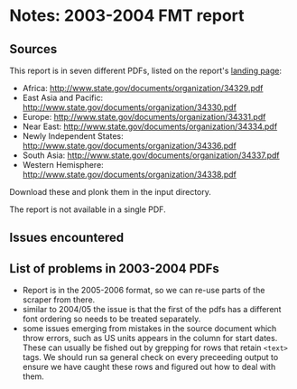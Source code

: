 # Notes: 2003-2004 FMT report

## Sources

This report is in seven different PDFs, listed on the report's [landing page](https://www.state.gov/t/pm/rls/rpt/fmtrpt/2004/34222.htm):

 * Africa: http://www.state.gov/documents/organization/34329.pdf
 * East Asia and Pacific: http://www.state.gov/documents/organization/34330.pdf
 * Europe: http://www.state.gov/documents/organization/34331.pdf
 * Near East: http://www.state.gov/documents/organization/34334.pdf
 * Newly Independent States: http://www.state.gov/documents/organization/34336.pdf
 * South Asia: http://www.state.gov/documents/organization/34337.pdf
 * Western Hemisphere: http://www.state.gov/documents/organization/34338.pdf

Download these and plonk them in the input directory.

The report is not available in a single PDF.

## Issues encountered

## List of problems in 2003-2004 PDFs

- Report is in the 2005-2006 format, so we can re-use parts of the scraper from there.
- similar to 2004/05 the issue is that the first of the pdfs has a different font ordering so needs to be treated separately.
- some issues emerging from mistakes in the source document which throw errors, such as US units appears in the column for start dates. These can usually be fished out by grepping for rows that retain `<text>` tags. We should run sa general check on every preceeding output to ensure we have caught these rows and figured out how to deal with them.
